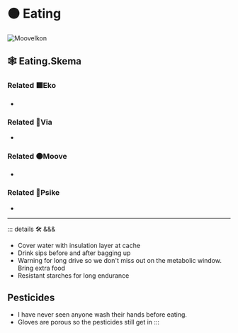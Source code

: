 # 🟠 <mooves>Eating</mooves>

![MooveIkon](/BetaIkon/Mooves_Ikon.png)

## 🕸 Eating.Skema

### Related 🟩<ekos>Eko</ekos>

-

### Related 🔻<via>Via</via>

-

### Related 🟠<mooves>Moove</mooves>

-

### Related 💜<psike>Psike</psike>

-

---

<!-- =================================================== -->
<!-- =================================================== -->
<!-- =================================================== -->
<!-- =================================================== -->
<!-- =================================================== -->
::: details 🛠 <dev>&&&</dev>

- Cover water with insulation layer at cache
- Drink sips before and after bagging up
- Warning for long drive so we don't miss out on the metabolic window. Bring extra food
- Resistant starches for long endurance

## Pesticides

- I have never seen anyone wash their hands before eating.
- Gloves are porous so the pesticides still get in
:::

